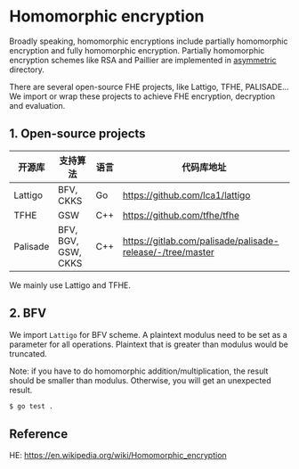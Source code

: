 # Homomorphic encryption 
Broadly speaking, homomorphic encryptions include partially homomorphic encryption and fully homomorphic encryption. 
Partially homomorphic encryption schemes like RSA and Paillier are implemented in [asymmetric](../../asymmetric) directory.

There are several open-source FHE projects, like Lattigo, TFHE, PALISADE... 
We import or wrap these projects to achieve FHE encryption, decryption and evaluation.

## 1. Open-source projects
| 开源库     | 支持算法    |   语言   | 代码库地址 |
| --------- | -------   | -------- | ------ |
| Lattigo   | BFV, CKKS | Go       | https://github.com/lca1/lattigo | 
| TFHE      | GSW       | C++      | https://github.com/tfhe/tfhe | 
| Palisade  | BFV, BGV, GSW, CKKS  | C++  | https://gitlab.com/palisade/palisade-release/-/tree/master |  

We mainly use Lattigo and TFHE.

## 2. BFV
We import `Lattigo` for BFV scheme. 
A plaintext modulus need to be set as a parameter for all operations. 
Plaintext that is greater than modulus would be truncated.

Note: if you have to do homomorphic addition/multiplication, the result should be smaller than modulus. 
Otherwise, you will get an unexpected result.
	
```bash
$ go test .
```

## Reference
HE: https://en.wikipedia.org/wiki/Homomorphic_encryption
